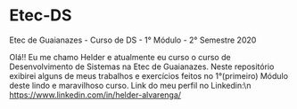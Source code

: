 # Etec-DS
Etec de Guaianazes - Curso de DS - 1° Módulo - 2° Semestre 2020

  Olá!! Eu me chamo Helder e atualmente eu curso o curso de Desenvolvimento de Sistemas na Etec de Guaianazes.
  Neste repositório exibirei alguns de meus trabalhos e exercícios feitos no 1°(primeiro) Módulo deste lindo e maravilhoso curso.
Link do meu perfil no Linkedin:\n
https://www.linkedin.com/in/helder-alvarenga/
